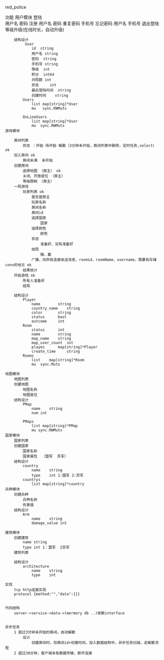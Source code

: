 red_police

功能
	用户模块
		登陆  
			用户名
			密码
		注册
			用户名
			密码
			重复密码
			手机号
		忘记密码
			用户名
			手机号
		退出登陆
		等级升级(在线时长，自动升级)
	
		结构设计
			 User
				id	string
				用户名	string		
				密码	string
				手机号	string		
				等级	int	
				积分	int64
				对局数	int
				状态     int 
				最后登陆时间	string
				创建时间	string		
			Users
				list map[string]*User
				mu   sync.RWMutx		
			
			OnLineUsers 
				list map[string]*User
				mu  sync.RWMutx
	游戏模块
		
		房间列表 
			状态 ：开始 待开始 解散（3分钟未开始，房间列表中删除，定时任务,select）  ok
		加入房间 ok 
			房间未满  未开始
		创建房间
			选择地图 （房主） ok
			关闭、开放座位 （房主）
			等级限制 （房主） 
		一局游戏 
			玩家列表 ok
				是否是房主  
				玩家名称  
				房间名称
				房间id
				选择国家
					国家
				选择颜色
					颜色
				状态
					准备好、没有准备好
				结局
					输、赢
				广播，向所有连接发送消息，roomid，roomName，username，需要有存储conn的地方 ok
			结果统计
		开始游戏 ok 
			所有人准备好
			结局

		结构设计
			Player
				name		string	
				country_name 	string
				color 		string
				status		bool 
				outcome		int
			Room 
				status	 	int
				name		string
				map_name	string
				map_user_count	int
				playes		map[string]*Player
				create_time 	string
			Rooms  
				list	map[string]*Room
				mu 	sync.Mutx	
				
	地图模块
		地图列表
		创建地图
			地图名称
			地图座位
		结构设计
			PMap
				name 	string
				num	int
						
			PMaps 
				list map[string]*PMap
				mu sync.RWMutx
	国家模块
		国家列表
		创建国家
			国家名称
			国家属性  （盟军  苏军）
		结构设计
			country
				name 	string
				type	int 1:盟军 2:苏军
			countrys
				list map[string]*country
	兵种模块
		创建兵种
			兵种名称
			伤害值
		结构设计
			Arm
				name	string 
				damage_value int
					
	建筑模块
		创建建筑
			name string
			type int 1：盟军  2苏军 
		建筑列表

		结构设计		
			architecture
				name 	string
				type	int 

	实现
		tcp http连接实现
		protocol {method:"","data":{}}	   
			

	代码结构
		server->service->data->(mermory db ..)依赖interface
	

	异步任务
		1 超过3分钟未开始的房间，自动解散
			设计
				创建房间时，将房间id+创建时间，加入数据结构中，异步任务扫描，走解散流程
		2 超过30分钟，客户端未有数据传输，断开连接